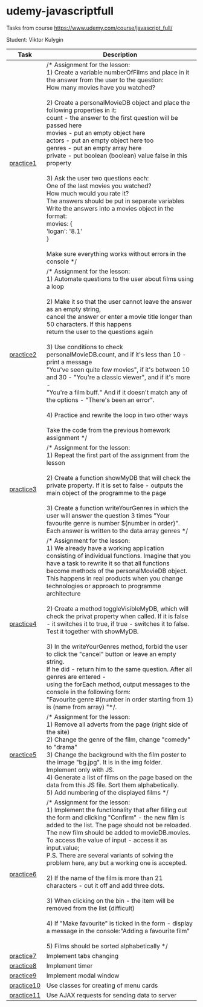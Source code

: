 # udemy-javascriptfull
Tasks from course https://www.udemy.com/course/javascript_full/

Student: Viktor Kulygin

| Task                                                                                  | Description                                                                                                                                                                                                                                                                                                                                                                                                                                                                                                                                                                                                                                                                                                                                                                                                                                                                                              |
|---------------------------------------------------------------------------------------|----------------------------------------------------------------------------------------------------------------------------------------------------------------------------------------------------------------------------------------------------------------------------------------------------------------------------------------------------------------------------------------------------------------------------------------------------------------------------------------------------------------------------------------------------------------------------------------------------------------------------------------------------------------------------------------------------------------------------------------------------------------------------------------------------------------------------------------------------------------------------------------------------------|
| [practice1](https://github.com/astonone/udemy-javascriptfull/tree/master/practice1)   | /* Assignment for the lesson:<br>1) Create a variable numberOfFilms and place in it the answer from the user to the question:<br>How many movies have you watched?<br><br>2) Create a personalMovieDB object and place the following properties in it:<br>count - the answer to the first question will be passed here<br>movies - put an empty object here<br>actors - put an empty object here too<br>genres - put an empty array here<br>private - put boolean (boolean) value false in this property<br><br>3) Ask the user two questions each:<br>One of the last movies you watched?<br>How much would you rate it?<br>  The answers should be put in separate variables<br>  Write the answers into a movies object in the format:<br>  movies: {<br>  'logan': '8.1'<br> }<br><br>Make sure everything works without errors in the console */                                                    |
| [practice2](https://github.com/astonone/udemy-javascriptfull/tree/master/practice2)   | /* Assignment for the lesson:<br>1) Automate questions to the user about films using a loop<br><br>2) Make it so that the user cannot leave the answer as an empty string,<br>cancel the answer or enter a movie title longer than 50 characters. If this happens<br>return the user to the questions again<br><br>3) Use conditions to check personalMovieDB.count, and if it's less than 10 - print a message<br>"You've seen quite few movies", if it's between 10 and 30 - "You're a classic viewer", and if it's more -<br>"You're a film buff." And if it doesn't match any of the options - "There's been an error".<br><br>4) Practice and rewrite the loop in two other ways<br><br>Take the code from the previous homework assignment */                                                                                                                                                      |
| [practice3](https://github.com/astonone/udemy-javascriptfull/tree/master/practice3)   | /* Assignment for the lesson:<br>1) Repeat the first part of the assignment from the lesson<br><br>2) Create a function showMyDB that will check the private property. If it is set to false - outputs the main object of the programme to the page<br><br>3) Create a function writeYourGenres in which the user will answer the question 3 times "Your favourite genre is number ${number in order}". Each answer is written to the data array genres */                                                                                                                                                                                                                                                                                                                                                                                                                                               |
| [practice4](https://github.com/astonone/udemy-javascriptfull/tree/master/practice4)   | /* Assignment for the lesson:<br>1) We already have a working application consisting of individual functions. Imagine that you have a task to rewrite it so that all functions become methods of the personalMovieDB object. This happens in real products when you change technologies or approach to programme architecture<br><br>2) Create a method toggleVisibleMyDB, which will check the privat property when called. If it is false - it switches it to true, if true - switches it to false. Test it together with showMyDB.<br><br>3) In the writeYourGenres method, forbid the user to click the "cancel" button or leave an empty string.<br>If he did - return him to the same question. After all genres are entered -<br>using the forEach method, output messages to the console in the following form:<br>"Favourite genre #(number in order starting from 1) is (name from array) "*/. |
| [practice5](https://github.com/astonone/udemy-javascriptfull/tree/master/practice5)   | /* Assignment for the lesson:<br>1) Remove all adverts from the page (right side of the site)<br>2) Change the genre of the film, change "comedy" to "drama"<br>3) Change the background with the film poster to the image "bg.jpg". It is in the img folder. Implement only with JS.<br>4) Generate a list of films on the page based on the data from this JS file. Sort them alphabetically.<br>5) Add numbering of the displayed films */                                                                                                                                                                                                                                                                                                                                                                                                                                                            |
| [practice6](https://github.com/astonone/udemy-javascriptfull/tree/master/practice6)   | /* Assignment for the lesson:<br>1) Implement the functionality that after filling out the form and clicking "Confirm" - the new film is added to the list. The page should not be reloaded.<br>The new film should be added to movieDB.movies.<br>To access the value of input - access it as input.value;<br>P.S. There are several variants of solving the problem here, any but a working one is accepted.<br><br>2) If the name of the film is more than 21 characters - cut it off and add three dots.<br><br>3) When clicking on the bin - the item will be removed from the list (difficult)<br><br>4) If "Make favourite" is ticked in the form - display a message in the console:"Adding a favourite film"<br><br>5) Films should be sorted alphabetically */                                                                                                                                 |
| [practice7](https://github.com/astonone/udemy-javascriptfull/tree/master/practice7)   | Implement tabs changing                                                                                                                                                                                                                                                                                                                                                                                                                                                                                                                                                                                                                                                                                                                                                                                                                                                                                  |
| [practice8](https://github.com/astonone/udemy-javascriptfull/tree/master/practice8)   | Implement timer                                                                                                                                                                                                                                                                                                                                                                                                                                                                                                                                                                                                                                                                                                                                                                                                                                                                                          |
| [practice9](https://github.com/astonone/udemy-javascriptfull/tree/master/practice9)   | Implement modal window                                                                                                                                                                                                                                                                                                                                                                                                                                                                                                                                                                                                                                                                                                                                                                                                                                                                                   |
| [practice10](https://github.com/astonone/udemy-javascriptfull/tree/master/practice10) | Use classes for creating of menu cards                                                                                                                                                                                                                                                                                                                                                                                                                                                                                                                                                                                                                                                                                                                                                                                                                                                                   |
| [practice11](https://github.com/astonone/udemy-javascriptfull/tree/master/practice11) | Use AJAX requests for sending data to server                                                                                                                                                                                                                                                                                                                                                                                                                                                                                                                                                                                                                                                                                                                                                                                                                                                             |

